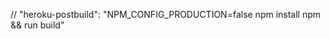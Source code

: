  // "heroku-postbuild": "NPM_CONFIG_PRODUCTION=false npm install npm && run build"


 <!-- SECRET='_PrmYo0g_zifGHgTT0GcCjwCurhEe9UJpLym0S_es_7r054ED3pRHn6V4zQQ1jGB'
PORT=3000
SKIP_PREFLIGHT_CHECK=true -->


<!-- <i class="bi bi-eye-fill"></i> Eye Icon  -->

<!-- CARD -->
<!-- 
    <div className="card shadow-sm mb-4">
        <div className="row g-0">
            <div className="col-md-4">
                <img className="img pt-5 mb-3" width="75%" src={Image} alt="" />
            </div>
            <div className="col-md-8">
                <div className="card-body">
                    <h5 className="card-title">Players Name</h5>
                    <p className="card-text">This is a wider card with supporting text below as a natural lead-in to additional content. This content is a little bit longer.
                    </p>
                    <p className="card-text"><small className="text-muted">Last updated 3 mins ago</small>
                    </p>
                </div>
            </div>
        </div>
    </div>  
-->